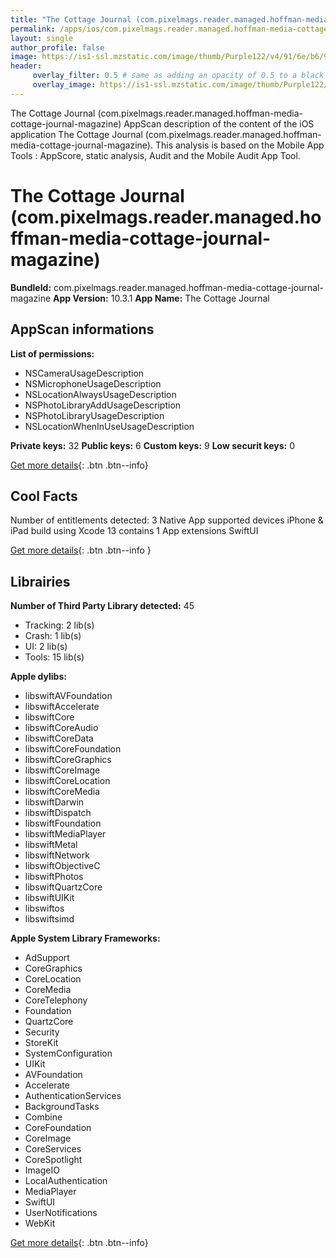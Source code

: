 ```yaml
---
title: "The Cottage Journal (com.pixelmags.reader.managed.hoffman-media-cottage-journal-magazine)"
permalink: /apps/ios/com.pixelmags.reader.managed.hoffman-media-cottage-journal-magazine.html
layout: single
author_profile: false
image: https://is1-ssl.mzstatic.com/image/thumb/Purple122/v4/91/6e/b6/916eb6dc-b9cc-3887-9d8d-a9d4ca1e1f6c/AppIcon-0-0-1x_U007emarketing-0-0-0-7-0-0-sRGB-0-0-0-GLES2_U002c0-512MB-85-220-0-0.png/512x512bb.jpg
header: 
     overlay_filter: 0.5 # same as adding an opacity of 0.5 to a black background
     overlay_image: https://is1-ssl.mzstatic.com/image/thumb/Purple122/v4/91/6e/b6/916eb6dc-b9cc-3887-9d8d-a9d4ca1e1f6c/AppIcon-0-0-1x_U007emarketing-0-0-0-7-0-0-sRGB-0-0-0-GLES2_U002c0-512MB-85-220-0-0.png/512x512bb.jpg
---
```

The Cottage Journal (com.pixelmags.reader.managed.hoffman-media-cottage-journal-magazine) AppScan description of the content of the iOS application The Cottage Journal (com.pixelmags.reader.managed.hoffman-media-cottage-journal-magazine). This analysis is based on the Mobile App Tools : AppScore, static analysis, Audit and the Mobile Audit App Tool.

# The Cottage Journal (com.pixelmags.reader.managed.hoffman-media-cottage-journal-magazine)

**BundleId:** com.pixelmags.reader.managed.hoffman-media-cottage-journal-magazine
**App Version:** 10.3.1
**App Name:** The Cottage Journal


## AppScan informations 

**List of permissions:** 
- NSCameraUsageDescription
- NSMicrophoneUsageDescription
- NSLocationAlwaysUsageDescription
- NSPhotoLibraryAddUsageDescription
- NSPhotoLibraryUsageDescription
- NSLocationWhenInUseUsageDescription
  
  
**Private keys:** 32
**Public keys:** 6
**Custom keys:** 9
**Low securit keys:** 0
  
[Get more details](/pricing.html){: .btn .btn--info}

## Cool Facts

Number of entitlements detected: 3
Native App
supported devices iPhone & iPad
build using Xcode 13
contains 1 App extensions
SwiftUI
  
[Get more details](/pricing.html){: .btn .btn--info }

## Librairies 
**Number of Third Party Library detected:** 45
- Tracking: 2 lib(s)
- Crash: 1 lib(s)
- UI: 2 lib(s)
- Tools: 15 lib(s)


**Apple dylibs:**
- libswiftAVFoundation
- libswiftAccelerate
- libswiftCore
- libswiftCoreAudio
- libswiftCoreData
- libswiftCoreFoundation
- libswiftCoreGraphics
- libswiftCoreImage
- libswiftCoreLocation
- libswiftCoreMedia
- libswiftDarwin
- libswiftDispatch
- libswiftFoundation
- libswiftMediaPlayer
- libswiftMetal
- libswiftNetwork
- libswiftObjectiveC
- libswiftPhotos
- libswiftQuartzCore
- libswiftUIKit
- libswiftos
- libswiftsimd


**Apple System Library Frameworks:**
- AdSupport
- CoreGraphics
- CoreLocation
- CoreMedia
- CoreTelephony
- Foundation
- QuartzCore
- Security
- StoreKit
- SystemConfiguration
- UIKit
- AVFoundation
- Accelerate
- AuthenticationServices
- BackgroundTasks
- Combine
- CoreFoundation
- CoreImage
- CoreServices
- CoreSpotlight
- ImageIO
- LocalAuthentication
- MediaPlayer
- SwiftUI
- UserNotifications
- WebKit


  
[Get more details](/pricing.html){: .btn .btn--info}

